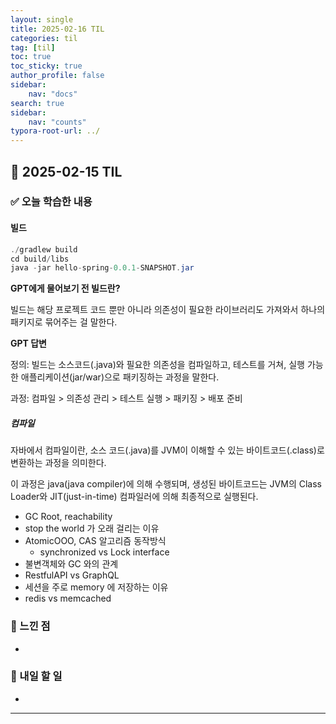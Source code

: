 ```yaml
---
layout: single
title: 2025-02-16 TIL
categories: til
tag: [til]
toc: true
toc_sticky: true
author_profile: false
sidebar:
    nav: "docs"
search: true
sidebar:
    nav: "counts"
typora-root-url: ../
---
```


## 📌 2025-02-15 TIL

### ✅ 오늘 학습한 내용

#### 빌드

```java
./gradlew build
cd build/libs
java -jar hello-spring-0.0.1-SNAPSHOT.jar
```

**GPT에게 물어보기 전 빌드란?**

빌드는 해당 프로젝트 코드 뿐만 아니라 의존성이 필요한 라이브러리도 가져와서 하나의 패키지로 묶어주는 걸 말한다.

**GPT 답변**

정의: 빌드는 소스코드(.java)와 필요한 의존성을 컴파일하고, 테스트를 거쳐, 실행 가능한 애플리케이션(jar/war)으로 패키징하는 과정을 말한다.

과정: 컴파일 > 의존성 관리 > 테스트 실행 > 패키징 > 배포 준비

##### 컴파일

자바에서 컴파일이란, 소스 코드(.java)를 JVM이 이해할 수 있는 바이트코드(.class)로 변환하는 과정을 의미한다.

이 과정은 java(java compiler)에 의해 수행되며, 생성된 바이트코드는 JVM의 Class Loader와 JIT(just-in-time) 컴파일러에 의해 최종적으로 실행된다.

- GC Root, reachability
- stop the world 가 오래 걸리는 이유
- AtomicOOO, CAS 알고리즘 동작방식
  - synchronized vs Lock interface
- 불변객체와 GC 와의 관계
- RestfulAPI vs GraphQL
- 세션을 주로 memory 에 저장하는 이유
- redis vs memcached





### 🤔 느낀 점

- 

### 🚀 내일 할 일

- 

---
